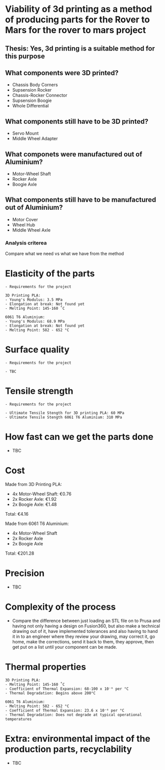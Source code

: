 # Viability of 3d printing as a method of producing parts for the Rover to Mars for the rover to mars project

## Thesis: Yes, 3d printing is a suitable method for this purpose

## What components were 3D printed?

- Chassis Body Corners
- Supsension Rocker
- Chassis-Rocker Connector
- Supsension Boogie
- Whole Differential

## What components still have to be 3D printed?

- Servo Mount
- Middle Wheel Adapter


## What componets were manufactured out of Aluminium?

- Motor-Wheel Shaft
- Rocker Axle
- Boogie Axle

## What components still have to be manufactured out of Aluminium?

- Motor Cover
- Wheel Hub
- Middle Wheel Axle


### Analysis criterea

Compare what we need vs what we have from the method

# Elasticity of the parts

    - Requirements for the project

    3D Printing PLA:
    - Young's Modulus: 3.5 MPa
    - Elongation at break: Not found yet
    - Melting Point: 145-160 ˚C

    6061 T6 Aluminium:
    - Young's Modulus: 68.9 MPa
    - Elongation at break: Not found yet
    - Melting Point: 582 - 652 °C


# Surface quality

    - Requirements for the project

    - TBC


# Tensile strength

    - Requirements for the project

    - Ultimate Tensile Stength for 3D printing PLA: 60 MPa
    - Ultimate Tensile Stength 6061 T6 Aluminium: 310 MPa


    

# How fast can we get the parts done

- TBC

# Cost

Made from 3D Printing PLA:

- 4x Motor-Wheel Shaft: €0.76
- 2x Rocker Axle: €1.92
- 2x Boogie Axle: €1.48

Total: €4.16

Made from 6061 T6 Aluminium:

- 4x Motor-Wheel Shaft
- 2x Rocker Axle
- 2x Boogie Axle

Total: €201.28

# Precision

- TBC

# Complexity of the process

- Compare the difference between just loading an STL file on to Prusa and having not only having a design on Fusion360,  but also make a technical drawing out of it, have implemented tolerances and also having to hand it in to an engineer where they review your drawing, may correct it, go home, make the corrections, send it back to them, they approve, then get put on a list until your component can be made. 

# Thermal properties

    3D Printing PLA:
    - Melting Point: 145-160 ˚C
    - Coefficient of Thermal Expansion: 68-100 x 10⁻⁶ per °C
    - Thermal Degradation: Begins above 200°C

    6061 T6 Aluminium:
    - Melting Point: 582 - 652 °C
    - Coefficient of Thermal Expansion: 23.6 x 10⁻⁶ per °C
    - Thermal Degradation: Does not degrade at typical operational temperatures

# Extra: environmental impact of the production parts, recyclability
- TBC



    